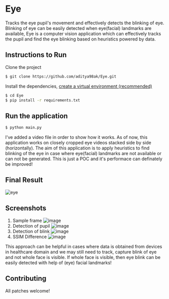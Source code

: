 # Eye

Tracks the eye pupil's movement and effectively detects the blinking of eye. Blinking of eye can be easily detected when eye(facial) landmarks are available, Eye is a computer vision application which can effectively tracks the pupil and find the eye blinking based on heuristics powered by data.

## Instructions to Run

Clone the project
```sh
$ git clone https://github.com/aditya98ak/Eye.git
```

Install the dependencies, [create a virtual environment (recommended)](https://uoa-eresearch.github.io/eresearch-cookbook/recipe/2014/11/26/python-virtual-env/)
```sh
$ cd Eye
$ pip install -r requirements.txt
```
## Run the application

```sh
$ python main.py
```
I've added a video file in order to show how it works. As of now, this application works on closely cropped eye videos stacked side by side (horizontally). The aim of this application is to apply heuristics to find blinking of the eye in case where eye(facial) landmarks are not available or can not be generated. This is just a POC and it's performace can definately be improved!

## Final Result

![eye](https://user-images.githubusercontent.com/21143936/73135248-04d2ff00-4066-11ea-9c28-c4d369479ba7.gif)

## Screenshots

1.  Sample frame
![image](https://user-images.githubusercontent.com/21143936/73131590-c7ee1480-4033-11ea-90bb-c859d108b3be.png)
2.  Detection of pupil
![image](https://user-images.githubusercontent.com/21143936/73131548-f7e8e800-4032-11ea-868d-dfca3cfe20e3.png)
3.  Detection of blink
![image](https://user-images.githubusercontent.com/21143936/73131577-852c3c80-4033-11ea-95b3-52d68bf3fd0f.png)
4. SSIM Difference
![image](https://user-images.githubusercontent.com/21143936/73131600-18657200-4034-11ea-85f1-57726f04e3e0.png)

This approach can be helpful in cases where data is obtained from devices in healthcare domain and we may still need to track, capture blink of eye and not whole face is visible. If whole face is visible, then eye blink can be easily detected with help of (eye) facial landmarks!

## Contributing

All patches welcome!
